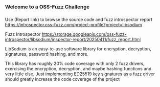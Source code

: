 ###
### Welcome to a OSS-Fuzz Challenge
###

Use (Report link) to browse the source code and fuzz introspector report https://introspector.oss-fuzz.com/project-profile?project=libsodium
       
Fuzz Introspector
https://storage.googleapis.com/oss-fuzz-introspector/libsodium/inspector-report/20250411/fuzz_report.html

LibSodium is an easy-to-use software library for encryption, decryption, signatures, password hashing, and more. 

This library has roughly 20% code coverage with only 2 fuzz drivers, exercising the encryption, decryption, and maybe hashing functions and very little else.  Just implementing ED25519 key signatures as a fuzz driver should greatly increase the code coverage of the project